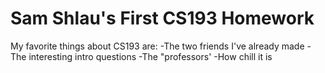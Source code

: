 # Sam Shlau's First CS193 Homework

My favorite things about CS193 are:
-The two friends I've already made
-The interesting intro questions
-The "professors'
-How chill it is

